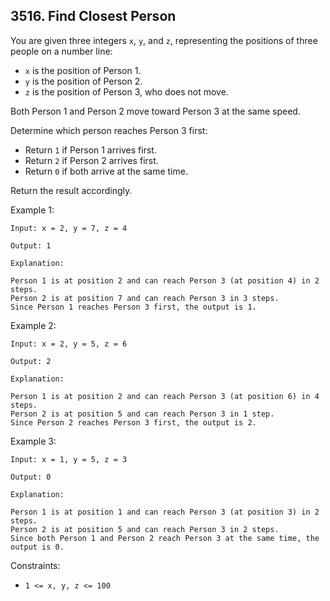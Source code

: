 ## 3516. Find Closest Person

You are given three integers `x`, `y`, and `z`, representing the positions of three people on a number line:

- `x` is the position of Person 1.
- `y` is the position of Person 2.
- `z` is the position of Person 3, who does not move.

Both Person 1 and Person 2 move toward Person 3 at the same speed.

Determine which person reaches Person 3 first:

- Return `1` if Person 1 arrives first.
- Return `2` if Person 2 arrives first.
- Return `0` if both arrive at the same time.

Return the result accordingly.

Example 1:

```
Input: x = 2, y = 7, z = 4

Output: 1

Explanation:

Person 1 is at position 2 and can reach Person 3 (at position 4) in 2 steps.
Person 2 is at position 7 and can reach Person 3 in 3 steps.
Since Person 1 reaches Person 3 first, the output is 1.
```

Example 2:

```
Input: x = 2, y = 5, z = 6

Output: 2

Explanation:

Person 1 is at position 2 and can reach Person 3 (at position 6) in 4 steps.
Person 2 is at position 5 and can reach Person 3 in 1 step.
Since Person 2 reaches Person 3 first, the output is 2.
```

Example 3:

```
Input: x = 1, y = 5, z = 3

Output: 0

Explanation:

Person 1 is at position 1 and can reach Person 3 (at position 3) in 2 steps.
Person 2 is at position 5 and can reach Person 3 in 2 steps.
Since both Person 1 and Person 2 reach Person 3 at the same time, the output is 0.
```

Constraints:

- `1 <= x, y, z <= 100`
